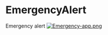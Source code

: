 # EmergencyAlert
Emergency alert
[![Emergency-app.png](https://i.postimg.cc/FKH0ND2J/Emergency-app.png)](https://postimg.cc/ts8sztRX)
